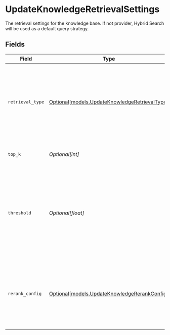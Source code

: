 # UpdateKnowledgeRetrievalSettings

The retrieval settings for the knowledge base. If not provider, Hybrid Search will be used as a default query strategy.


## Fields

| Field                                                                                                                                    | Type                                                                                                                                     | Required                                                                                                                                 | Description                                                                                                                              |
| ---------------------------------------------------------------------------------------------------------------------------------------- | ---------------------------------------------------------------------------------------------------------------------------------------- | ---------------------------------------------------------------------------------------------------------------------------------------- | ---------------------------------------------------------------------------------------------------------------------------------------- |
| `retrieval_type`                                                                                                                         | [Optional[models.UpdateKnowledgeRetrievalType]](../models/updateknowledgeretrievaltype.md)                                               | :heavy_minus_sign:                                                                                                                       | The retrieval type to use for the knowledge base. If not provided, Hybrid Search will be used as a default query strategy.               |
| `top_k`                                                                                                                                  | *Optional[int]*                                                                                                                          | :heavy_minus_sign:                                                                                                                       | The number of results to return from the search.                                                                                         |
| `threshold`                                                                                                                              | *Optional[float]*                                                                                                                        | :heavy_minus_sign:                                                                                                                       | The threshold value used to filter the search results, only documents with a relevance score greater than the threshold will be returned |
| `rerank_config`                                                                                                                          | [Optional[models.UpdateKnowledgeRerankConfig]](../models/updateknowledgererankconfig.md)                                                 | :heavy_minus_sign:                                                                                                                       | The rerank configuration for the knowledge base. In case the model is provided it will be used to enhance the search precision.          |